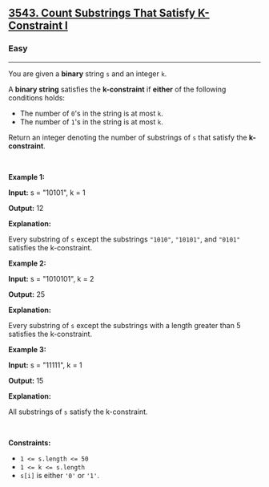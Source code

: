 <h2><a href="https://leetcode.com/problems/count-substrings-that-satisfy-k-constraint-i">3543. Count Substrings That Satisfy K-Constraint I</a></h2><h3>Easy</h3><hr><p>You are given a <strong>binary</strong> string <code>s</code> and an integer <code>k</code>.</p>

<p>A <strong>binary string</strong> satisfies the <strong>k-constraint</strong> if <strong>either</strong> of the following conditions holds:</p>

<ul>
	<li>The number of <code>0</code>&#39;s in the string is at most <code>k</code>.</li>
	<li>The number of <code>1</code>&#39;s in the string is at most <code>k</code>.</li>
</ul>

<p>Return an integer denoting the number of <span data-keyword="substring-nonempty">substrings</span> of <code>s</code> that satisfy the <strong>k-constraint</strong>.</p>

<p>&nbsp;</p>
<p><strong class="example">Example 1:</strong></p>

<div class="example-block">
<p><strong>Input:</strong> <span class="example-io">s = &quot;10101&quot;, k = 1</span></p>

<p><strong>Output:</strong> <span class="example-io">12</span></p>

<p><strong>Explanation:</strong></p>

<p>Every substring of <code>s</code> except the substrings <code>&quot;1010&quot;</code>, <code>&quot;10101&quot;</code>, and <code>&quot;0101&quot;</code> satisfies the k-constraint.</p>
</div>

<p><strong class="example">Example 2:</strong></p>

<div class="example-block">
<p><strong>Input:</strong> <span class="example-io">s = &quot;1010101&quot;, k = 2</span></p>

<p><strong>Output:</strong> <span class="example-io">25</span></p>

<p><strong>Explanation:</strong></p>

<p>Every substring of <code>s</code> except the substrings with a length greater than 5 satisfies the k-constraint.</p>
</div>

<p><strong class="example">Example 3:</strong></p>

<div class="example-block">
<p><strong>Input:</strong> <span class="example-io">s = &quot;11111&quot;, k = 1</span></p>

<p><strong>Output:</strong> <span class="example-io">15</span></p>

<p><strong>Explanation:</strong></p>

<p>All substrings of <code>s</code> satisfy the k-constraint.</p>
</div>

<p>&nbsp;</p>
<p><strong>Constraints:</strong></p>

<ul>
	<li><code>1 &lt;= s.length &lt;= 50 </code></li>
	<li><code>1 &lt;= k &lt;= s.length</code></li>
	<li><code>s[i]</code> is either <code>&#39;0&#39;</code> or <code>&#39;1&#39;</code>.</li>
</ul>
